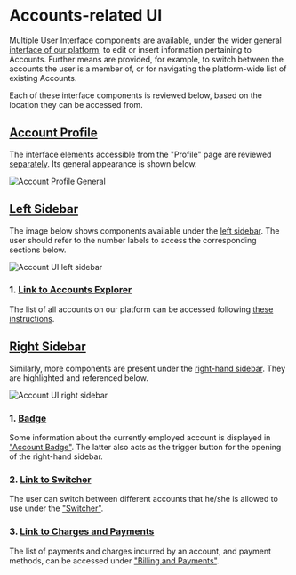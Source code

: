 # Accounts-related UI

Multiple User Interface components are available, under the wider general [interface of our platform](../../ui/overview.md), to edit or insert information pertaining to Accounts. Further means are provided, for example, to switch between the accounts the user is a member of, or for navigating the platform-wide list of existing Accounts.

Each of these interface components is reviewed below, based on the location they can be accessed from.

## [Account Profile](profile-page.md)

The interface elements accessible from the "Profile" page are reviewed [separately](profile-page.md). Its general appearance is shown below.

![Account Profile General](/images/account-profile-general.png "Account Profile General")

## [Left Sidebar](../../ui/left-sidebar.md)

The image below shows components available under the [left sidebar](../../ui/left-sidebar.md). The user should refer to the number labels to access the corresponding sections below.

![Account UI left sidebar](/images/left-sidebar-accounts.png "Account UI left sidebar")

### 1. [Link to Accounts Explorer](explorer.md)

The list of all accounts on our platform  can be accessed following [these instructions](explorer.md).

## [Right Sidebar](../../ui/right-sidebar.md)

Similarly, more components are present under the [right-hand sidebar](../../ui/right-sidebar.md). They are highlighted and referenced below.

![Account UI right sidebar](/images/right-sidebar-accounts.png "Account UI right sidebar")

### 1. [Badge](account-badge.md)

Some information about the currently employed account is displayed in ["Account Badge"](account-badge.md). The latter also acts as the trigger button for the opening of the right-hand sidebar.

### 2. [Link to Switcher](switcher.md)

The user can switch between different accounts that he/she is allowed to use under the ["Switcher"](switcher.md). 

### 3. [Link to Charges and Payments](charges-payments.md)

The list of payments and charges incurred by an account, and payment methods, can be accessed under ["Billing and Payments"](charges-payments.md).
